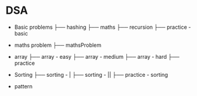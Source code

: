 # DSA

- Basic problems
    ├── hashing
    ├── maths
    ├── recursion
    ├── practice - basic
  
- maths problem
    ├── mathsProblem
  
- array
    ├── array - easy
    ├── array - medium
    ├── array - hard
    ├── practice

- Sorting
    ├── sorting - |
    ├── sorting - ||
    ├── practice - sorting

- pattern

  
